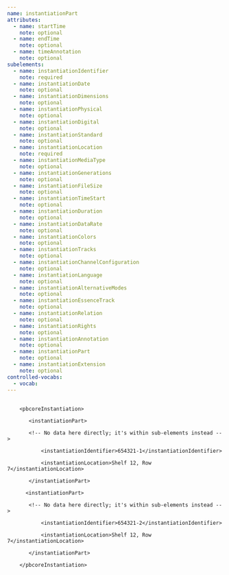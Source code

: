 ```yaml
---
name: instantiationPart
attributes:
  - name: startTime
    note: optional
  - name: endTime
    note: optional
  - name: timeAnnotation
    note: optional
subelements:
  - name: instantiationIdentifier
    note: required
  - name: instantiationDate
    note: optional
  - name: instantiationDimensions
    note: optional
  - name: instantiationPhysical
    note: optional
  - name: instantiationDigital
    note: optional
  - name: instantiationStandard
    note: optional
  - name: instantiationLocation
    note: required
  - name: instantiationMediaType
    note: optional
  - name: instantiationGenerations
    note: optional
  - name: instantiationFileSize
    note: optional
  - name: instantiationTimeStart
    note: optional
  - name: instantiationDuration
    note: optional
  - name: instantiationDataRate
    note: optional
  - name: instantiationColors
    note: optional
  - name: instantiationTracks
    note: optional
  - name: instantiationChannelConfiguration
    note: optional
  - name: instantiationLanguage
    note: optional
  - name: instantiationAlternativeModes
    note: optional
  - name: instantiationEssenceTrack
    note: optional
  - name: instantiationRelation
    note: optional
  - name: instantiationRights
    note: optional
  - name: instantiationAnnotation
    note: optional
  - name: instantiationPart
    note: optional
  - name: instantiationExtension
    note: optional
controlled-vocabs:
  - vocab:
---
```

<pre>
  <code>
    &lt;pbcoreInstantiation&gt;<br>
       &lt;instantiationPart&gt;<br>
       &lt;!-- No data here directly; it's within sub-elements instead --&gt;<br>
           &lt;instantiationIdentifier&gt;654321-1&lt;/instantiationIdentifier&gt;<br>
           &lt;instantiationLocation&gt;Shelf 12, Row 7&lt;/instantiationLocation&gt;<br>
       &lt;/instantiationPart&gt;<br>
      &lt;instantiationPart&gt;<br>
       &lt;!-- No data here directly; it's within sub-elements instead --&gt;<br>
           &lt;instantiationIdentifier&gt;654321-2&lt;/instantiationIdentifier&gt;<br>
           &lt;instantiationLocation&gt;Shelf 12, Row 7&lt;/instantiationLocation&gt;<br>
       &lt;/instantiationPart&gt;<br>
    &lt;/pbcoreInstantiation&gt;<br>
  </code>
</pre>
